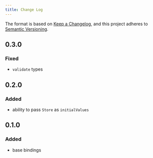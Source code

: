 ```yaml
---
title: Change Log
---
```


The format is based on [Keep a Changelog](https://keepachangelog.com/en/1.0.0/),
and this project adheres to [Semantic Versioning](http://semver.org).

## 0.3.0

### Fixed

- `validate` types 

## 0.2.0

### Added

- ability to pass `Store` as `initialValues`

## 0.1.0

### Added

- base bindings
